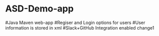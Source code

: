 # ASD-Demo-app
#Java Maven web-app
#Regiser and Login options for users
#User information is stored in xml
#Slack+GitHub Integration enabled
change1